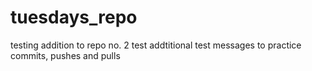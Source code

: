 # tuesdays_repo
testing addition to repo
no. 2 test addtitional test messages to practice commits, pushes and pulls
